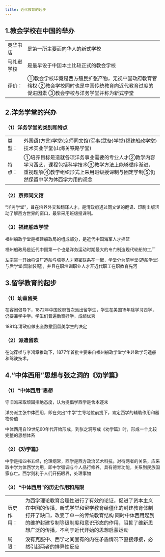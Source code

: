 ```yaml
---
title: 近代教育的起步
---
```


## 1.教会学校在中国的举办

|            |                                                              |
| ---------- | ------------------------------------------------------------ |
| 英华书店   | 是第一所主要面向华人的新式学校                               |
| 马礼逊学校 | 是最早设于中国本土比较正式的教会学校                         |
| 评价：     | ①教会学校毕竟是西方殖民扩张产物，无视中国政府教育管辖权 ②教会学校同时也是中国传统教育向近代教育过度的促进因素 ③教会学校与洋务学堂并称为新式学堂 |



## 2.洋务学堂的兴办



### （1）洋务学堂的类别和特点

|        |                                                              |
| ------ | ------------------------------------------------------------ |
| 类型： | 外国语(方言)学堂(京师同文馆)军事(武备)学堂(福建船政学堂)技术实业学堂(山海关铁路学堂) |
| 特点： | ①培养目标是造就各项洋务事业需要的专业人才②教学内容学习西艺，课程包括科学技术③教学方法上能够循序渐进，重视理解④教学组织形式上采用班级授课制与固定学制⑤仍然保留中学为体西学为用的观念 |



### （2）京师同文馆



“洋务学堂”，旨在培养外交和翻译人才。是清政府通过同文馆的翻译、印刷出版活动了解西方世界的窗口，最早采用班级授课制。



### （3）福建船政学堂



福州船政学堂是福建船政局的组成部分，是近代中国海军人才摇篮



福州船政局是近代中国第一个也是洋务运动时期最大的专门制造现代轮船的工厂



左宗棠一开始将设厂造船与培养人才紧密联系在一起，学堂分为前学堂(造船学堂)与后学堂(驾驶装配)，并且在职培训职业人才开近代职工在职教育先河



## 3.留学教育的起步



### （1）幼童留美



在容闳倡导下，1872年中国政府首次派出留学生，学生在美国15年除学习西学，仍要兼学中学。学生们普遍勤奋好学，成绩优秀



1881年清政府做出全数撤回留美学生的决定



### （2）派遣留欧



在沈葆桢与李鸿章推动下，1877年首批主要来自福州船政学堂学生赴欧学习造船和驾驶技术。



## 4.“中体西用”思想与张之洞的《劝学篇》



### （1）“中体西用”思想



守旧派采取顽固拒绝态度，认为提倡学西学是舍本逐末



洋务派主张中体西用，即在突出“中学”主导地位前提下，肯定西学的辅助作用和器物价值



中体西用自19世纪60年代开始形成，到张之洞写成《劝学篇》时，形成一个比较完整的思想体系



### （2）《劝学篇》



中学是指四书五经，伦理纲常，西学是西方政治艺术科技。对待两者的关系，应采取中学为体西学为用，即中学强调与个人品行修养，具有德育功能，关系到民族国家存亡。西学则利于人们开拓眼界，处理事物



### （3）“中体西用”的历史作用和局限

|            |                                                              |
| ---------- | ------------------------------------------------------------ |
| 历史作用： | 为西学理论教育合理性进行了有效的论证，促进了资本主义在中国的传播，新式学堂和留学教育给僵化的封建教育体制打开了缺口，改变了单一的传统教育结构 同时中体西用起到的维护封建专制等级制度和意识形态的作用，阻抑了维新思想广泛的传播，不利于近代开始的思想启蒙运动 |
| 局限：     | 没有克服中、西学之间固有的内在矛盾情况下直接嫁接，必然引起两者的排异性反应 |